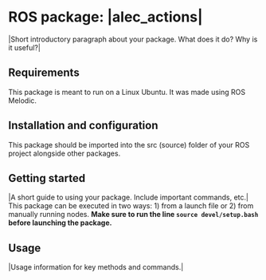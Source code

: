 # ROS package: |alec_actions|

|Short introductory paragraph about your package. What does it do? Why is it useful?|

## Requirements

This package is meant to run on a Linux Ubuntu. It was made using ROS Melodic.

## Installation and configuration

This package should be imported into the src (source) folder of your ROS project alongside other packages.

## Getting started


|A short guide to using your package. Include important commands, etc.|
This package can be executed in two ways: 1) from a launch file or 2) from manually running nodes. **Make sure to run the line `source devel/setup.bash` before launching the package.**


## Usage

|Usage information for key methods and commands.|
